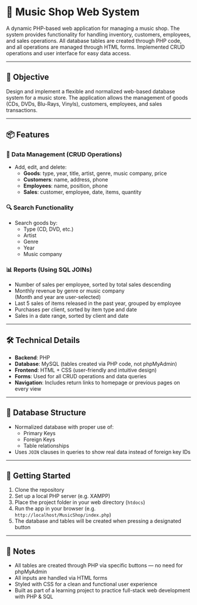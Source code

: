 # 🎵 Music Shop Web System

A dynamic PHP-based web application for managing a music shop. The system provides functionality for handling inventory, customers, employees, and sales operations. All database tables are created through PHP code, and all operations are managed through HTML forms. Implemented CRUD operations and user interface for easy data access.

---

## 🎯 Objective

Design and implement a flexible and normalized web-based database system for a music store. The application allows the management of goods (CDs, DVDs, Blu-Rays, Vinyls), customers, employees, and sales transactions.

---

## 📦 Features

### 📁 Data Management (CRUD Operations)
- Add, edit, and delete:
  - **Goods**: type, year, title, artist, genre, music company, price
  - **Customers**: name, address, phone
  - **Employees**: name, position, phone
  - **Sales**: customer, employee, date, items, quantity

### 🔍 Search Functionality
- Search goods by:
  - Type (CD, DVD, etc.)
  - Artist
  - Genre
  - Year
  - Music company

### 📊 Reports (Using SQL JOINs)
- Number of sales per employee, sorted by total sales descending
- Monthly revenue by genre or music company  
  (Month and year are user-selected)
- Last 5 sales of items released in the past year, grouped by employee
- Purchases per client, sorted by item type and date
- Sales in a date range, sorted by client and date

---

## 🛠️ Technical Details

- **Backend**: PHP
- **Database**: MySQL (tables created via PHP code, not phpMyAdmin)
- **Frontend**: HTML + CSS (user-friendly and intuitive design)
- **Forms**: Used for all CRUD operations and data queries
- **Navigation**: Includes return links to homepage or previous pages on every view

---

## 🧱 Database Structure

- Normalized database with proper use of:
  - Primary Keys
  - Foreign Keys
  - Table relationships
- Uses `JOIN` clauses in queries to show real data instead of foreign key IDs

---

## 🚀 Getting Started

1. Clone the repository
2. Set up a local PHP server (e.g. XAMPP)
3. Place the project folder in your web directory (`htdocs`)
4. Run the app in your browser (e.g. `http://localhost/MusicShop/index.php`)
5. The database and tables will be created when pressing a designated button

---

## 📌 Notes

- All tables are created through PHP via specific buttons — no need for phpMyAdmin
- All inputs are handled via HTML forms
- Styled with CSS for a clean and functional user experience
- Built as part of a learning project to practice full-stack web development with PHP & SQL

